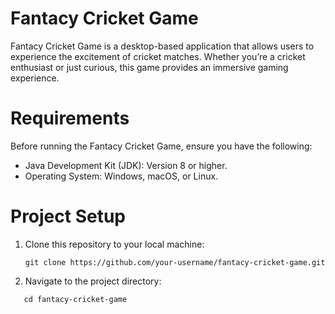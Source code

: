 # Fantacy Cricket Game
Fantacy Cricket Game is a desktop-based application that allows users to experience the excitement of cricket matches. Whether you’re a cricket enthusiast or just curious, this game provides an immersive gaming experience.
# Requirements
Before running the Fantacy Cricket Game, ensure you have the following:
- Java Development Kit (JDK): Version 8 or higher.
- Operating System: Windows, macOS, or Linux.

# Project Setup 
1. Clone this repository to your local machine:
   ```
   git clone https://github.com/your-username/fantacy-cricket-game.git

   ```

3. Navigate to the project directory:
```
   cd fantacy-cricket-game

```
